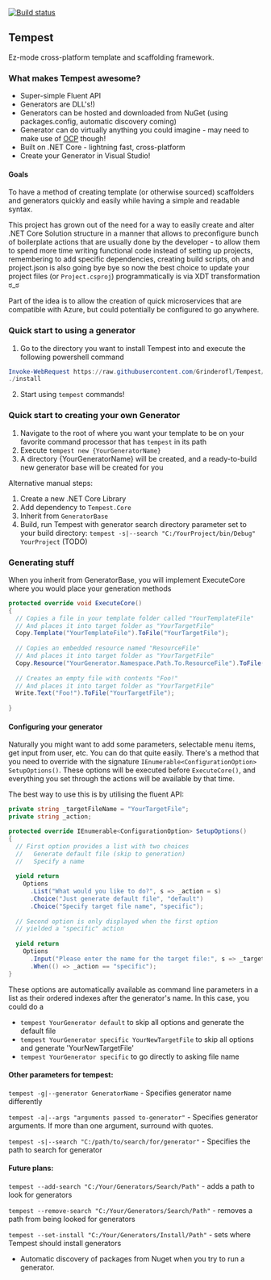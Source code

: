 [![Build status](https://ci.appveyor.com/api/projects/status/ntpiso2gjotxmrmd?svg=true)](https://ci.appveyor.com/project/Grinderofl/tempest)


## Tempest

Ez-mode cross-platform template and scaffolding framework.

### What makes Tempest awesome?
* Super-simple Fluent API
* Generators are DLL's!)
* Generators can be hosted and downloaded from NuGet (using packages.config, automatic discovery coming)
* Generator can do virtually anything you could imagine - may need to make use of [OCP](https://en.wikipedia.org/wiki/Open/closed_principle) though!
* Built on .NET Core - lightning fast, cross-platform
* Create your Generator in Visual Studio!

#### Goals

To have a method of creating template (or otherwise sourced) scaffolders and generators quickly and easily while having a simple and readable syntax.

This project has grown out of the need for a way to easily create and alter .NET Core Solution structure in a manner that allows to preconfigure bunch of boilerplate actions that are usually done by the developer - to allow them to spend more time writing functional code instead of setting up projects, remembering to add specific dependencies, creating build scripts, oh and project.json is also going bye bye so now the best choice to update your project files (or `Project.csproj`) programmatically is via XDT transformation ಠ_ಠ

Part of the idea is to allow the creation of quick microservices that are compatible with Azure, but could potentially be configured to go anywhere.


### Quick start to using a generator

1. Go to the directory you want to install Tempest into and execute the following powershell command

```powershell
Invoke-WebRequest https://raw.githubusercontent.com/Grinderofl/Tempest/develop/install/install.ps1 -OutFile install.ps1
./install
```

2. Start using `tempest` commands!

### Quick start to creating your own Generator

1. Navigate to the root of where you want your template to be on your favorite command processor that has `tempest` in its path
2. Execute `tempest new {YourGeneratorName}`
3. A directory {YourGeneratorName} will be created, and a ready-to-build new generator base will be created for you

Alternative manual steps:

1. Create a new .NET Core Library
2. Add dependency to `Tempest.Core`
3. Inherit from `GeneratorBase`
4. Build, run Tempest with generator search directory parameter set to your build directory: `tempest -s|--search "C:/YourProject/bin/Debug" YourProject` (TODO)


### Generating stuff

When you inherit from GeneratorBase, you will implement ExecuteCore where you would place your generation methods

```c#
protected override void ExecuteCore()
{
  // Copies a file in your template folder called "YourTemplateFile"
  // And places it into target folder as "YourTargetFile"
  Copy.Template("YourTemplateFile").ToFile("YourTargetFile");
  
  // Copies an embedded resource named "ResourceFile"
  // And places it into target folder as "YourTargetFile"
  Copy.Resource("YourGenerator.Namespace.Path.To.ResourceFile").ToFile("YourTargetFile");
  
  // Creates an empty file with contents "Foo!"
  // And places it into target folder as "YourTargetFile"
  Write.Text("Foo!").ToFile("YourTargetFile");
  
}
```


#### Configuring your generator

Naturally you might want to add some parameters, selectable menu items, get input from user, etc. You can do that quite easily. There's a method that you need to override with the signature `IEnumerable<ConfigurationOption> SetupOptions()`. These options will be executed before `ExecuteCore()`, and everything you set through the actions will be available by that time.

The best way to use this is by utilising the fluent API:

```c#
private string _targetFileName = "YourTargetFile";
private string _action;

protected override IEnumerable<ConfigurationOption> SetupOptions()
{
  // First option provides a list with two choices
  //   Generate default file (skip to generation)
  //   Specify a name
  
  yield return 
    Options
      .List("What would you like to do?", s => _action = s)
      .Choice("Just generate default file", "default")
      .Choice("Specify target file name", "specific");
      
  // Second option is only displayed when the first option
  // yielded a "specific" action
  
  yield return 
    Options
      .Input("Please enter the name for the target file:", s => _targetFileName = s)
      .When(() => _action == "specific");
}

```

These options are automatically available as command line parameters in a list as their ordered indexes after the generator's name. In this case, you could do a


* `tempest YourGenerator default` to skip all options and generate the default file
* `tempest YourGenerator specific YourNewTargetFile` to skip all options and generate 'YourNewTargetFile'
* `tempest YourGenerator specific` to go directly to asking file name

#### Other parameters for tempest:

`tempest -g|--generator GeneratorName` - Specifies generator name differently

`tempest -a|--args "arguments passed to-generator"` - Specifies generator arguments. If more than one argument, surround with quotes.

`tempest -s|--search "C:/path/to/search/for/generator"` - Specifies the path to search for generator


#### Future plans:

`tempest --add-search "C:/Your/Generators/Search/Path"` - adds a path to look for generators

`tempest --remove-search "C:/Your/Generators/Search/Path"` - removes a path from being looked for generators


`tempest --set-install "C:/Your/Generators/Install/Path"` - sets where Tempest should install generators

* Automatic discovery of packages from Nuget when you try to run a generator. 